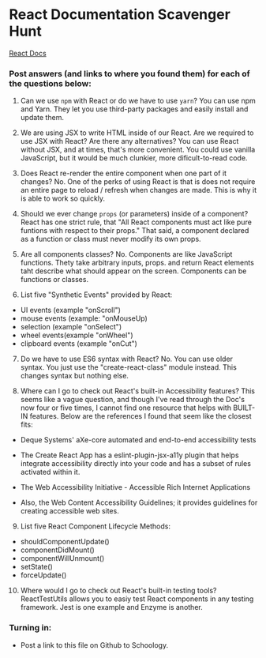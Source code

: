 # React Documentation Scavenger Hunt

[React Docs](https://facebook.github.io/react/docs/hello-world.html)

### Post answers (and links to where you found them) for each of the questions below:

1. Can we use `npm` with React or do we have to use `yarn`?
You can use npm and Yarn. They let you use third-party packages and easily install and update them.

2. We are using JSX to write HTML inside of our React. Are we required to use JSX with React? Are there any alternatives?
You can use React without JSX, and at times, that's more convenient. You could use vanilla JavaScript, but it would be much clunkier, more dificult-to-read code.

3. Does React re-render the entire component when one part of it changes?
No. One of the perks of using React is that is does not require an entire page to reload / refresh when changes are made. This is why it is able to work so quickly. 

4. Should we ever change `props` (or parameters) inside of a component? 
React has one strict rule, that "All React components must act like pure funtions with respect to their props." That said, a component declared as a function or class must never modify its own props. 

5. Are all components classes? 
No. Components are like JavaScript functions. Thety take arbitrary inputs, props. and return React elements taht describe what should appear on the screen. Components can be functions or classes.

6. List five "Synthetic Events" provided by React:
* UI events (example "onScroll")
* mouse events (example: "onMouseUp)
* selection  (example "onSelect")
* wheel events(example "onWheel")
* clipboard events (example "onCut")

7. Do we have to use ES6 syntax with React?
No. You can use older syntax. You just use the "create-react-class" module instead. This changes syntax but nothing else. 

8. Where can I go to check out React's built-in Accessibility features?
This seems like a vague question, and though I've read through the Doc's now four or five times, I cannot find one resource that helps with BUILT-IN features. Below are the references I found that seem like the closest fits: 

* Deque Systems' aXe-core automated and end-to-end accessibility tests

* The Create React App has a eslint-plugin-jsx-a11y plugin that helps integrate accessibility directly into your code and has a subset of rules activated within it. 

* The Web Accessibility Initiative - Accessible Rich Internet Applications 

* Also, the Web Content Accessibility Guidelines; it provides guidelines for creating accessible web sites.

9. List five React Component Lifecycle Methods:
* shouldComponentUpdate()
* componentDidMount()
* componentWillUnmount()
* setState()
* forceUpdate()

10. Where would I go to check out React's built-in testing tools?
ReactTestUtils allows you to easiy test React components in any testing framework. Jest is one example and Enzyme is another.  



### Turning in:

* Post a link to this file on Github to Schoology.
